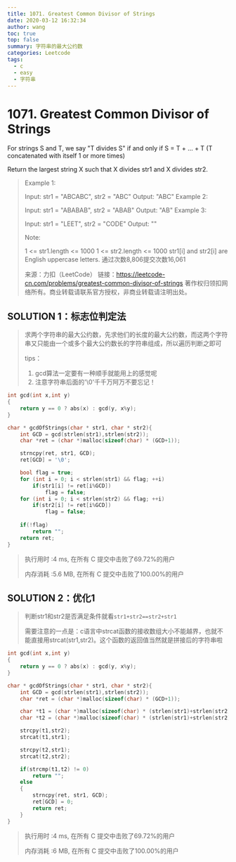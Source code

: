 ```yaml
---
title: 1071. Greatest Common Divisor of Strings
date: 2020-03-12 16:32:34
author: wang
toc: true
top: false
summary: 字符串的最大公约数
categories: Leetcode
tags:
  - c
  - easy
  - 字符串
---
```


# 1071. Greatest Common Divisor of Strings

For strings S and T, we say "T divides S" if and only if S = T + ... + T  (T concatenated with itself 1 or more times)

Return the largest string X such that X divides str1 and X divides str2.

> Example 1:
>
> Input: str1 = "ABCABC", str2 = "ABC"
> Output: "ABC"
> Example 2:
> 
>Input: str1 = "ABABAB", str2 = "ABAB"
> Output: "AB"
> Example 3:
> 
>Input: str1 = "LEET", str2 = "CODE"
> Output: ""
> 
> 
>Note:
>
> 1 <= str1.length <= 1000
>1 <= str2.length <= 1000
> str1[i] and str2[i] are English uppercase letters.
> 通过次数8,806提交次数16,061
>
>来源：力扣（LeetCode）
> 链接：https://leetcode-cn.com/problems/greatest-common-divisor-of-strings
> 著作权归领扣网络所有。商业转载请联系官方授权，非商业转载请注明出处。

## SOLUTION 1：标志位判定法

> 求两个字符串的最大公约数，先求他们的长度的最大公约数，而这两个字符串又只能由一个或多个最大公约数长的字符串组成，所以遍历判断之即可
>
> tips：
>
> 1. gcd算法一定要有一种顺手就能用上的感觉呢
> 2. 注意字符串后面的'\0'千千万阿万不要忘记！

```c
int gcd(int x,int y)
{
	return y == 0 ? abs(x) : gcd(y, x%y);
}

char * gcdOfStrings(char * str1, char * str2){
	int GCD = gcd(strlen(str1),strlen(str2));
	char *ret = (char *)malloc(sizeof(char) * (GCD+1));

	strncpy(ret, str1, GCD);
	ret[GCD] = '\0';

	bool flag = true;
	for (int i = 0; i < strlen(str1) && flag; ++i)
    	if(str1[i] != ret[i%GCD])
    		flag = false;
    for (int i = 0; i < strlen(str2) && flag; ++i)
    	if(str2[i] != ret[i%GCD])
    		flag = false;
    
	if(!flag)
		return "";
    return ret;
}
```

> 执行用时 :4 ms, 在所有 C 提交中击败了69.72%的用户
>
> 内存消耗 :5.6 MB, 在所有 C 提交中击败了100.00%的用户

## SOLUTION 2：优化1

> 判断str1和str2是否满足条件就看`str1+str2==str2+str1`
>
> 需要注意的一点是：c语言中strcat函数的接收数组大小不能越界，也就不能直接用strcat(str1,str2)。这个函数的返回值当然就是拼接后的字符串啦

```c
int gcd(int x,int y)
{
	return y == 0 ? abs(x) : gcd(y, x%y);
}

char * gcdOfStrings(char * str1, char * str2){
	int GCD = gcd(strlen(str1),strlen(str2));
	char *ret = (char *)malloc(sizeof(char) * (GCD+1));

	char *t1 = (char *)malloc(sizeof(char) * (strlen(str1)+strlen(str2)+2));
	char *t2 = (char *)malloc(sizeof(char) * (strlen(str1)+strlen(str2)+2));

	strcpy(t1,str2);
	strcat(t1,str1);

	strcpy(t2,str1);
	strcat(t2,str2);

	if(strcmp(t1,t2) != 0)
		return "";
	else
	{
		strncpy(ret, str1, GCD);
        ret[GCD] = 0;
		return ret;
	}
}
```

> 执行用时 :4 ms, 在所有 C 提交中击败了69.72%的用户
>
> 内存消耗 :6 MB, 在所有 C 提交中击败了100.00%的用户

